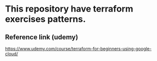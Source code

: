 # This repository have terraform exercises patterns.



## Reference link (udemy)

https://www.udemy.com/course/terraform-for-beginners-using-google-cloud/
